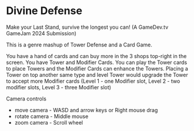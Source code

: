 # Divine Defense

Make your Last Stand, survive the longest you can! 
(A GameDev.tv GameJam 2024 Submission)

This is a genre mashup of Tower Defense and a Card Game.

You have a hand of cards and can buy more in the 3 shops top-right in the screen. You have Tower and Modifier Cards. You can play the Tower cards to place Towers and the Modifier Cards can enhance the Towers.
Placing a Tower on top another same type and level Tower would upgrade the Tower to accept more Modifier cards (Level 1 - one Modifier slot, Level 2 - two modifier slots, Level 3 - three Modifier slot)

Camera controls
- move camera - WASD and arrow keys or Right mouse drag
- rotate camera - Middle mouse
- zoom camera - Scroll wheel
